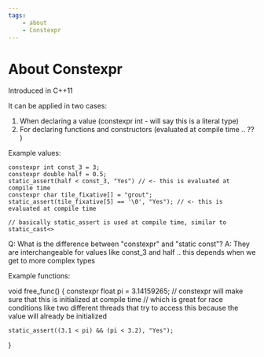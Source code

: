 ```yaml
---
tags:
    - about
    - Constexpr
---
```

# About Constexpr

Introduced in C++11

It can be applied in two cases:
1. When declaring a value (constexpr int - will say this is a literal type)
2. For declaring functions and constructors (evaluated at compile time .. ?? )


Example values:

    constexpr int const_3 = 3;
    constexpr double half = 0.5;
    static_assert(half < const_3, "Yes") // <- this is evaluated at compile time
    constexpr char tile_fixative[] = "grout";
    static_assert(tile_fixative[5] == '\0', "Yes"); // <- this is evaluated at compile time

    // basically static_assert is used at compile time, similar to static_cast<>

Q: What is the difference between "constexpr" and "static const"?
A: They are interchangeable for values like const_3 and half .. this depends when we get to more complex types

Example functions:

void free_func() {
    constexpr float pi = 3.14159265; // constexpr will make sure that this is initialized at compile time 
    // which is great for race conditions like two different threads that try to access this because the value will already be initialized

    static_assert((3.1 < pi) && (pi < 3.2), "Yes");
}

